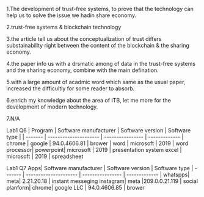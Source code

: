 1.The development of trust-free systems, to prove that the technology can help us to solve the issue we hadin share economy.


2.trust-free systems & blockchain technology



3.the article tell us about the conceptualization of trust differs substainabillty right between the content of the blockchain & the sharing economy.


4.the paper info us with a drsmatic among of data in the trust-free systems and the sharing economy, combine with the main defination.


5.with a large amount of acadmic word which same as the usual paper, increased the difficultly for some reader to absorb.


6.enrich my knowledge about the area of ITB, let me more for the development of modern technology.



7.N/A



Lab1 Q6
| Program | Software manufacturer | Software version | Software type |
| ------- | --------------------- | ---------------- | ------------- |
chrome    |  google               | 94.0.4606.81     | brower        |
word      | microsoft             | 2019             | word processor|
powerpoint| microsoft             | 2019             | presentation system
excel     | microsoft             | 2019             | spreadsheet


Lab1 Q7
Apps|  Software manufacturer | Software version | Software type |
------- | --------------------- | ---------------- | ------------- |
whatspps| meta| 2.21.20.18 | instant messeging
instagram| meta |209.0.0.21.119 | social planform|
chrome| google LLC | 94.0.4606.85 | brower
